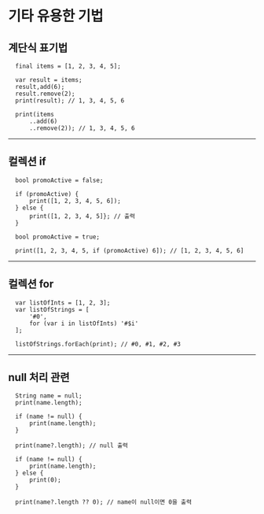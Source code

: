# 기타 유용한 기법

## 계단식 표기법
  ```
    final items = [1, 2, 3, 4, 5];

    var result = items;
    result,add(6);
    result.remove(2);
    print(result); // 1, 3, 4, 5, 6
  ```
  ```
    print(items
        ..add(6)
        ..remove(2)); // 1, 3, 4, 5, 6
  ```
***
## 컬렉션 if
  ```
    bool promoActive = false;

    if (promoActive) {
        print([1, 2, 3, 4, 5, 6]);
    } else {
        print([1, 2, 3, 4, 5]}; // 출력
    }
  ```
  ```
    bool promoActive = true;

    print([1, 2, 3, 4, 5, if (promoActive) 6]); // [1, 2, 3, 4, 5, 6]
  ```
***
## 컬렉션 for
  ```
    var listOfInts = [1, 2, 3];
    var listOfStrings = [
        '#0',
        for (var i in listOfInts) '#$i'
    ];

    listOfStrings.forEach(print); // #0, #1, #2, #3
  ```
***
## null 처리 관련
  ```
    String name = null;
    print(name.length);
  ```
  ```
    if (name != null) {
        print(name.length);
    }
  ```
  ```
    print(name?.length); // null 출력
  ```
  ```
    if (name != null) {
        print(name.length);
    } else {
        print(0);
    }
  ```
  ```
    print(name?.length ?? 0); // name이 null이면 0을 출력
  ```
